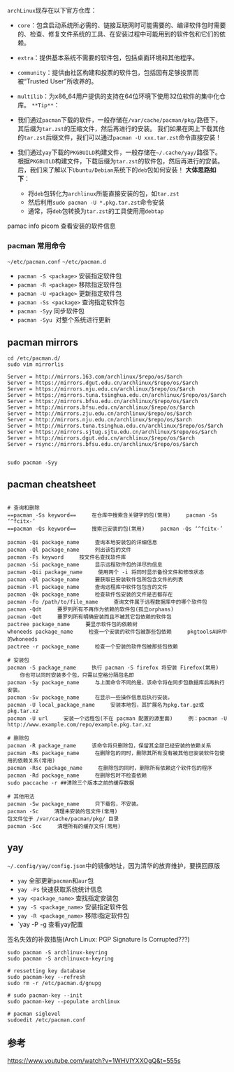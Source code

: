 `archLinux`现存在以下官方仓库：
- `core`：包含启动系统所必需的、链接互联网时可能需要的、编译软件包时需要的、检查、修复文件系统的工具、在安装过程中可能用到的软件包和它们的依赖。
- `extra`：提供基本系统不需要的软件包，包括桌面环境和其他程序。
- `community`：提供由社区构建和投票的软件包，包括因有足够投票而被“Trusted User”所收养的。
- `multilib`：为x86_64用户提供的支持在64位环境下使用32位软件的集中化仓库。
`**Tip**`：
- 我们通过`pacman`下载的软件，一般存储在`/var/cache/pacman/pkg/`路径下，其后缀为`tar.zst`的压缩文件，然后再进行的安装。
  我们如果在网上下载其他的`tar.zst`后缀文件，我们可以通过`pacman -U xxx.tar.zst`命令直接安装！

- 我们通过`yay`下载的`PKGBUILD`构建文件，一般存储在`~/.cache/yay/`路径下。
  根据`PKGBUILD`构建文件，下载后缀为`tar.zst`的软件包，然后再进行的安装。
  后，我们来了解以下`Ubuntu/Debian`系统下的`deb`包如何安装！
  **大体思路如下**：
   - 将`deb`包转化为`archlinux`所能直接安装的包，如`tar.zst`
   - 然后利用`sudo pacman -U *.pkg.tar.zst`命令安装
   - 通常，将`deb`包转换为`tar.zst`的工具使用用`debtap` 
   
pamac info picom  查看安装的软件信息

### pacman 常用命令

`~/etc/pacman.conf` 
`~/etc/pacman.d`
  - `pacman -S <package>`      安装指定软件包
  - `pacman -R <package>`      移除指定软件包
  - `pacman -U <package>`      更新指定软件包
  - `pacman -Ss <package>`     查询指定软件包
  - `pacman -Syy`            同步软件包
  - `pacman -Syu`            对整个系统进行更新

## pacman mirrors
```shell
cd /etc/pacman.d/
sudo vim mirrorlis

Server = http://mirrors.163.com/archlinux/$repo/os/$arch
Server = https://mirrors.dgut.edu.cn/archlinux/$repo/os/$arch
Server = https://mirrors.nju.edu.cn/archlinux/$repo/os/$arch
Server = https://mirrors.tuna.tsinghua.edu.cn/archlinux/$repo/os/$arch
Server = https://mirrors.bfsu.edu.cn/archlinux/$repo/os/$arch
Server = http://mirrors.bfsu.edu.cn/archlinux/$repo/os/$arch
Server = http://mirrors.zju.edu.cn/archlinux/$repo/os/$arch
Server = http://mirrors.nju.edu.cn/archlinux/$repo/os/$arch
Server = http://mirrors.tuna.tsinghua.edu.cn/archlinux/$repo/os/$arch
Server = https://mirrors.sjtug.sjtu.edu.cn/archlinux/$repo/os/$arch
Server = http://mirrors.dgut.edu.cn/archlinux/$repo/os/$arch
Server = rsync://mirrors.bfsu.edu.cn/archlinux/$repo/os/$arch


sudo pacman -Syy
```


## pacman  cheatsheet

```shell

# 查询和删除
==pacman -Ss keyword==     在仓库中搜索含关键字的包(常用)     pacman -Ss ‘^fcitx-’
==pacman -Qs keyword==     搜索已安装的包(常用)     pacman -Qs ‘^fcitx-’

pacman -Qi package_name     查询本地安装包的详细信息
pacman -Ql package_name     列出该包的文件
pacman -Fs keyword     按文件名查找软件库
pacman -Si package_name     显示远程软件包的详尽的信息
pacman -Qii package_name     使用两个 -i 将同时显示备份文件和修改状态
pacman -Ql package_name     要获取已安装软件包所包含文件的列表
pacman -Fl package_name     查询远程库中软件包包含的文件
pacman -Qk package_name     检查软件包安装的文件是否都存在
pacman -Fo /path/to/file_name     查询文件属于远程数据库中的哪个软件包
pacman -Qdt     要罗列所有不再作为依赖的软件包(孤立orphans)
pacman -Qet     要罗列所有明确安装而且不被其它包依赖的软件包
pactree package_name     要显示软件包的依赖树
whoneeds package_name     检查一个安装的软件包被那些包依赖     pkgtoolsAUR中的whoneeds
pactree -r package_name     检查一个安装的软件包被那些包依赖

# 安装包
pacman -S package_name     执行 pacman -S firefox 将安装 Firefox(常用)     你也可以同时安装多个包，只需以空格分隔包名即
pacman -Sy package_name     与上面命令不同的是，该命令将在同步包数据库后再执行安装。
pacman -Sv package_name     在显示一些操作信息后执行安装。
pacman -U local_package_name     安装本地包，其扩展名为pkg.tar.gz或pkg.tar.xz
pacman -U url     安装一个远程包(不在 pacman 配置的源里面)     例：pacman -U http://www.example.com/repo/example.pkg.tar.xz

# 删除包
pacman -R package_name     该命令将只删除包，保留其全部已经安装的依赖关系
pacman -Rs package_name     在删除包的同时，删除其所有没有被其他已安装软件包使用的依赖关系(常用)
pacman -Rsc package_name     在删除包的同时，删除所有依赖这个软件包的程序
pacman -Rd package_name     在删除包时不检查依赖
sudo paccache -r ##清除三个版本之前的缓存数据

# 其他用法
pacman -Sw package_name     只下载包，不安装。
pacman -Sc     清理未安装的包文件(常用)
包文件位于 /var/cache/pacman/pkg/ 目录
pacman -Scc     清理所有的缓存文件(常用)
```


## yay

`~/.config/yay/config.json`中的镜像地址，因为清华的放弃维护，要换回原版

- `yay`                  全部更新`pacman`和`aur`包
- `yay -Ps`               快速获取系统统计信息
- `yay <package_name>`      查找指定安装包
- `yay -S <package_name>`    安装指定软件包
- `yay -R <package_name>`    移除i指定软件包
- `yay -P -g                 查看yay配置
 

签名失效的补救措施(Arch Linux: PGP Signature Is Corrupted???)
 
 
```
sudo pacman -S archlinux-keyring
sudo pacman -S archlinuxcn-keyring

# ressetting key database
sudo pacmam-key --refresh
sudo rm -r /etc/pacman.d/gnupg

# sudo pacman-key --init
sudo pacman-key --populate archlinux

# pacman siglevel
sudoedit /etc/pacman.conf
```



## 参考
https://www.youtube.com/watch?v=1WHVIYXXOgQ&t=555s